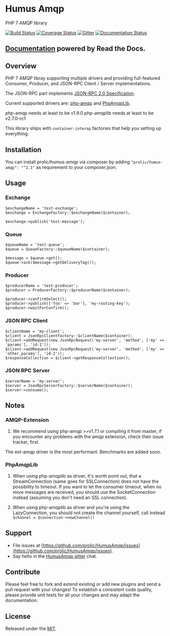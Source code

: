 # Humus Amqp

PHP 7 AMQP library

[![Build Status](https://travis-ci.org/prolic/HumusAmqp.svg?branch=master)](https://travis-ci.org/prolic/HumusAmqp)
[![Coverage Status](https://coveralls.io/repos/github/prolic/HumusAmqp/badge.svg?branch=master)](https://coveralls.io/github/prolic/HumusAmqp?branch=master)
[![Gitter](https://badges.gitter.im/prolic/HumusAmqp.svg)](https://gitter.im/prolic/HumusAmqp?utm_source=badge&utm_medium=badge&utm_campaign=pr-badge)
[![Documentation Status](https://readthedocs.org/projects/humusamqp/badge/?version=latest)](https://readthedocs.org/projects/humusamqp/badge/?version=latest)

## [Documentation](https://humusamqp.readthedocs.io/) powered by Read the Docs.

## Overview

PHP 7 AMQP libray supporting multiple drivers and providing full-featured Consumer, Producer, and JSON-RPC Client / Server implementations.

The JSON-RPC part implements [JSON-RPC 2.0 Specification](http://www.jsonrpc.org/specification).

Current supported drivers are: [php-amqp](https://github.com/pdezwart/php-amqp) and [PhpAmqpLib](https://github.com/php-amqplib/php-amqplib).

php-amqp needs at least to be v1.9.0
php-amqplib needs at least to be v2.7.0-rc1

This library ships with `container-interop` factories that help you setting up everything.

## Installation

You can install prolic/humus-amqp via composer by adding `"prolic/humus-amqp": "^1.1"` as requirement to your composer.json.

## Usage

### Exchange

    $exchangeName = 'test-exchange';
    $exchange = ExchangeFactory::$exchangeName($container);
    
    $exchange->publish('test-message');


### Queue

    $queueName = 'test-queue';
    $queue = QueueFactory::$queueName($container);
    
    $message = $queue->get();
    $queue->ack($message->getDeliveryTag());

### Producer

    $producerName = 'test-producer';
    $producer = ProducerFactory::$producerName($container);
    
    $producer->confirmSelect();
    $producer->publish(['foo' => 'bar'], 'my-routing-key');
    $producer->waitForConfirm();

### JSON RPC Client

    $clientName = 'my-client';
    $client = JsonRpcClientFactory::$clientName($container);
    $client->addRequest(new JsonRpcRequest('my-server', 'method', ['my' => 'params'], 'id-1'));
    $client->addRequest(new JsonRpcRequest('my-server', 'method', ['my' => 'other_params'], 'id-2'));
    $responseCollection = $client->getResponseCollection();

### JSON RPC Server

    $serverName = 'my-server';
    $server = JsonRpcServerFactory::$serverName($container);
    $server->consume();

## Notes

### AMQP-Extension

1) We recommend using php-amqp >=v1.7.1 or compiling it from master, if you encounter any problems with the amqp extension, check
their issue tracker, first. 

The ext-amqp driver is the most performant. Benchmarks are added soon. 


### PhpAmqpLib

1) When using php-amqplib as driver, it's worth point out, that a StreamConnection (same goes for SSLConnection) does not
have the possibility to timeout. If you want to let the consumer timeout, when no more messages are received, you should
use the SocketConnection instead (assuming you don't need an SSL connection).

2) When using php-amqplib as driver and you're using the LazyConnection, you should not create the channel yourself, call
instead `$channel = $connection->newChannel()`

## Support

- File issues at [https://github.com/prolic/HumusAmqp/issues](https://github.com/prolic/HumusAmqp/issues).
- Say hello in the [HumusAmqp gitter](https://gitter.im/prolic/HumusAmqp) chat.

## Contribute

Please feel free to fork and extend existing or add new plugins and send a pull request with your changes!
To establish a consistent code quality, please provide unit tests for all your changes and may adapt the documentation.

## License

Released under the [MIT](LICENSE.txt).
